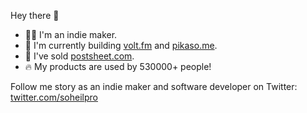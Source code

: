Hey there 👋

- 👨‍💻 I'm an indie maker.
- 🚀 I'm currently building [volt.fm](https://volt.fm) and [pikaso.me](https://pikaso.me).
- 🚪 I've sold [postsheet.com](https://postsheet.com).
- 🔥 My products are used by 530000+ people!

Follow me story as an indie maker and software developer on Twitter: [twitter.com/soheilpro](https://twitter.com/soheilpro)
